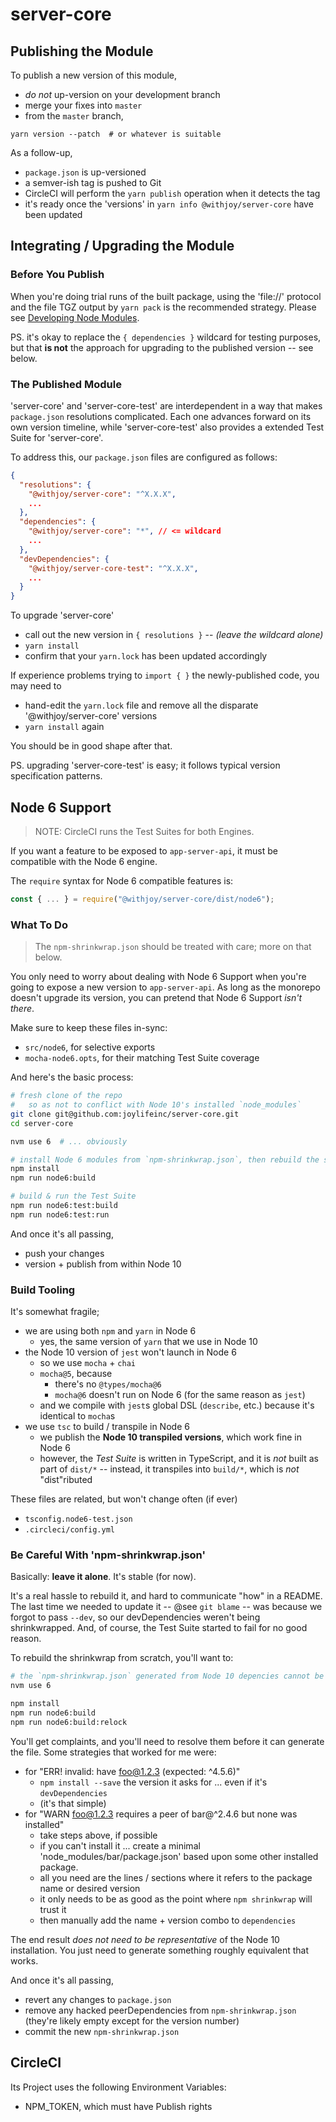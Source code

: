 # server-core


## Publishing the Module

To publish a new version of this module,

- *do not* up-version on your development branch
- merge your fixes into `master`
- from the `master` branch,

```
yarn version --patch  # or whatever is suitable
```

As a follow-up,

- `package.json` is up-versioned
- a semver-ish tag is pushed to Git
- CircleCI will perform the `yarn publish` operation when it detects the tag
- it's ready once the 'versions' in `yarn info @withjoy/server-core` have been updated


## Integrating / Upgrading the Module

### Before You Publish

When you're doing trial runs of the built package,
using the 'file://' protocol and the file TGZ output by `yarn pack` is the recommended strategy.
Please see [Developing Node Modules](https://withjoy.atlassian.net/wiki/spaces/KNOW/pages/1545896147/Developing+Node+Modules).

PS. it's okay to replace the `{ dependencies }` wildcard for testing purposes,
but that **is not** the approach for upgrading to the published version -- see below.

### The Published Module

'server-core' and 'server-core-test' are interdependent in a way that makes `package.json` resolutions complicated.
Each one advances forward on its own version timeline,
while 'server-core-test' also provides a extended Test Suite for 'server-core'.

To address this, our `package.json` files are configured as follows:
```json
{
  "resolutions": {
    "@withjoy/server-core": "^X.X.X",
    ...
  },
  "dependencies": {
    "@withjoy/server-core": "*", // <= wildcard
    ...
  },
  "devDependencies": {
    "@withjoy/server-core-test": "^X.X.X",
    ...
  }
}
```

To upgrade 'server-core'

- call out the new version in `{ resolutions }` -- *(leave the wildcard alone)*
- `yarn install`
- confirm that your `yarn.lock` has been updated accordingly

If experience problems trying to `import { }` the newly-published code, you may need to

- hand-edit the `yarn.lock` file and remove all the disparate '@withjoy/server-core' versions
- `yarn install` again

You should be in good shape after that.

PS. upgrading 'server-core-test' is easy; it follows typical version specification patterns.


## Node 6 Support

> NOTE:  CircleCI runs the Test Suites for both Engines.

If you want a feature to be exposed to `app-server-api`, it must be compatible with the Node 6 engine.

The `require` syntax for Node 6 compatible features is:

```javascript
const { ... } = require("@withjoy/server-core/dist/node6");
```

### What To Do

> The `npm-shrinkwrap.json` should be treated with care;
> more on that below.

You only need to worry about dealing with Node 6 Support when you're going to expose a new version to `app-server-api`.
As long as the monorepo doesn't upgrade its version, you can pretend that Node 6 Support *isn't there*.

Make sure to keep these files in-sync:

- `src/node6`, for selective exports
- `mocha-node6.opts`, for their matching Test Suite coverage

And here's the basic process:

```bash
# fresh clone of the repo
#   so as not to conflict with Node 10's installed `node_modules`
git clone git@github.com:joylifeinc/server-core.git
cd server-core

nvm use 6  # ... obviously

# install Node 6 modules from `npm-shrinkwrap.json`, then rebuild the source
npm install
npm run node6:build

# build & run the Test Suite
npm run node6:test:build
npm run node6:test:run
```

And once it's all passing,

- push your changes
- version + publish from within Node 10

### Build Tooling

It's somewhat fragile;

- we are using both `npm` and `yarn` in Node 6
  - yes, the same version of `yarn` that we use in Node 10
- the Node 10 version of `jest` won't launch in Node 6
  - so we use `mocha` + `chai`
  - `mocha@5`, because
    - there's no `@types/mocha@6`
    - `mocha@6` doesn't run on Node 6 (for the same reason as `jest`)
  - and we compile with `jest`s global DSL (`describe`, etc.) because it's identical to `mocha`s
- we use `tsc` to build / transpile in Node 6
  - we publish the **Node 10 transpiled versions**, which work fine in Node 6
  - however, the *Test Suite* is written in TypeScript, and it is *not* built as part of `dist/*` --
    instead, it transpiles into `build/*`, which is *not* "dist"ributed

These files are related, but won't change often (if ever)

- `tsconfig.node6-test.json`
- `.circleci/config.yml`




### Be Careful With 'npm-shrinkwrap.json'

Basically:  **leave it alone**.  It's stable (for now).

It's a real hassle to rebuild it, and hard to communicate "how" in a README.
The last time we needed to update it -- @see `git blame` --
was because we forgot to pass `--dev`, so our devDependencies weren't being shrinkwrapped.
And, of course, the Test Suite started to fail for no good reason.

To rebuild the shrinkwrap from scratch, you'll want to:

```bash
# the `npm-shrinkwrap.json` generated from Node 10 depencies cannot be installed in Node 6
nvm use 6

npm install
npm run node6:build
npm run node6:build:relock
```

You'll get complaints, and you'll need to resolve them before it can generate the file.
Some strategies that worked for me were:

- for "ERR! invalid: have foo@1.2.3 (expected: ^4.5.6)"
  - `npm install --save` the version it asks for ... even if it's `devDependencies`
  - (it's that simple)
- for "WARN foo@1.2.3 requires a peer of bar@^2.4.6 but none was installed"
  - take steps above, if possible
  - if you can't install it ... create a minimal 'node_modules/bar/package.json' based upon some other installed package.
  - all you need are the lines / sections where it refers to the package name or desired version
  - it only needs to be as good as the point where `npm shrinkwrap` will trust it
  - then manually add the name + version combo to `dependencies`

The end result *does not need to be representative* of the Node 10 installation.
You just need to generate something roughly equivalent that works.

And once it's all passing,

- revert any changes to `package.json`
- remove any hacked peerDependencies from `npm-shrinkwrap.json` (they're likely empty except for the version number)
- commit the new `npm-shrinkwrap.json`


## CircleCI

Its Project uses the following Environment Variables:

- NPM_TOKEN, which must have Publish rights
